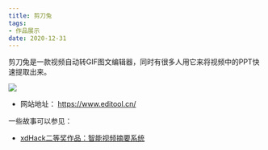 ```yaml
---
title: 剪刀兔
tags:
- 作品展示
date: 2020-12-31
---
```


剪刀兔是一款视频自动转GIF图文编辑器，同时有很多人用它来将视频中的PPT快速提取出来。

![](https://www.editool.cn/.attachments/%e7%bc%96%e8%be%91%e9%a1%b51-a059beab-1995-4fc3-9106-5dc4ec4d31fa.jpg)

- 网站地址： https://www.editool.cn/

一些故事可以参见：

- [xdHack二等奖作品：智能视频摘要系统](../../../posts/2019/xdhack)

